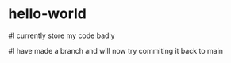 # hello-world

#I currently store my code badly

#I have made a branch and will now try commiting it back to main
